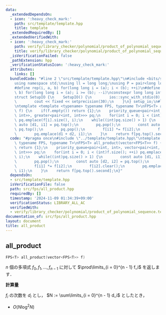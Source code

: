 ```yaml
---
data:
  _extendedDependsOn:
  - icon: ':heavy_check_mark:'
    path: src/template/template.hpp
    title: template
  _extendedRequiredBy: []
  _extendedVerifiedWith:
  - icon: ':heavy_check_mark:'
    path: verify/library_checker/polynomial/product_of_polynomial_sequence.test.cpp
    title: verify/library_checker/polynomial/product_of_polynomial_sequence.test.cpp
  _isVerificationFailed: false
  _pathExtension: hpp
  _verificationStatusIcon: ':heavy_check_mark:'
  attributes:
    links: []
  bundledCode: "#line 2 \"src/template/template.hpp\"\n#include <bits/stdc++.h>\n\
    using namespace std;\nusing ll = long long;\nusing P = pair<long long, long long>;\n\
    #define rep(i, a, b) for(long long i = (a); i < (b); ++i)\n#define rrep(i, a,\
    \ b) for(long long i = (a); i >= (b); --i)\nconstexpr long long inf = 4e18;\n\
    struct SetupIO {\n    SetupIO() {\n        ios::sync_with_stdio(0);\n        cin.tie(0);\n\
    \        cout << fixed << setprecision(30);\n    }\n} setup_io;\n#line 3 \"src/fps/all_product.hpp\"\
    \ntemplate <template <typename> typename FPS, typename T>\nFPS<T> all_product(vector<FPS<T>>\
    \ f) {\n    if(f.empty()) return {1};\n    priority_queue<pair<int, int>, vector<pair<int,\
    \ int>>, greater<pair<int, int>>> pq;\n    for(int i = 0; i < (int)f.size(); ++i)\
    \ pq.emplace(f[i].size(), i);\n    while((int)pq.size() > 1) {\n        const\
    \ auto [d1, i1] = pq.top();\n        pq.pop();\n        const auto [d2, i2] =\
    \ pq.top();\n        pq.pop();\n        f[i1] *= f[i2];\n        f[i2].clear();\n\
    \        pq.emplace(d1 + d2, i1);\n    }\n    return f[pq.top().second];\n}\n"
  code: "#pragma once\n#include \"../template/template.hpp\"\ntemplate <template <typename>\
    \ typename FPS, typename T>\nFPS<T> all_product(vector<FPS<T>> f) {\n    if(f.empty())\
    \ return {1};\n    priority_queue<pair<int, int>, vector<pair<int, int>>, greater<pair<int,\
    \ int>>> pq;\n    for(int i = 0; i < (int)f.size(); ++i) pq.emplace(f[i].size(),\
    \ i);\n    while((int)pq.size() > 1) {\n        const auto [d1, i1] = pq.top();\n\
    \        pq.pop();\n        const auto [d2, i2] = pq.top();\n        pq.pop();\n\
    \        f[i1] *= f[i2];\n        f[i2].clear();\n        pq.emplace(d1 + d2,\
    \ i1);\n    }\n    return f[pq.top().second];\n}"
  dependsOn:
  - src/template/template.hpp
  isVerificationFile: false
  path: src/fps/all_product.hpp
  requiredBy: []
  timestamp: '2024-11-09 01:34:39+09:00'
  verificationStatus: LIBRARY_ALL_AC
  verifiedWith:
  - verify/library_checker/polynomial/product_of_polynomial_sequence.test.cpp
documentation_of: src/fps/all_product.hpp
layout: document
title: all_product
---
```


## all_product

```cpp
FPS<T> all_product(vector<FPS<T>> f)
```

$n$ 個の多項式 $f_0, f_1, ..., f_{n - 1}$ に対して $\prod\limits_{i = 0}^{n - 1} f_i$ を返します．

**計算量**

$f_i$ の次数を $d_i$ とし， $N := \sum\limits_{i = 0}^{n - 1} d_i$ としたとき，

- $O(N \log^2 {N})$
